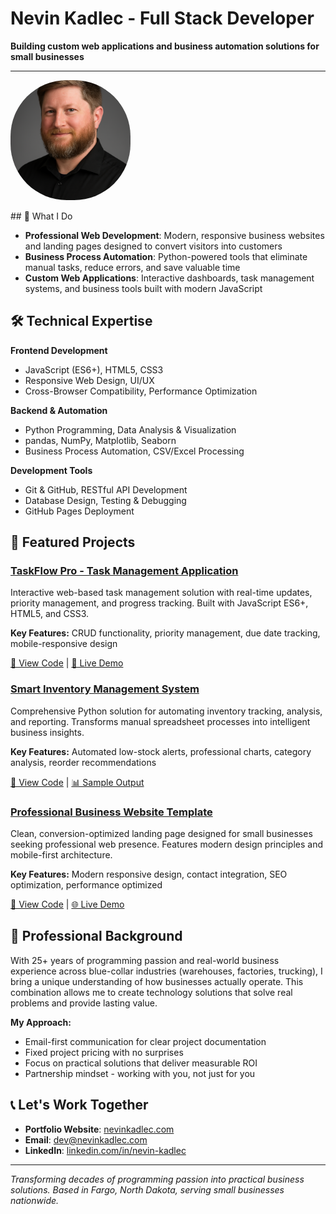 # Nevin Kadlec - Full Stack Developer

**Building custom web applications and business automation solutions for small businesses**

---
<p align="left">
    <img src="./images/profile.png" alt="profile picture" width="192" style="border-radius:90px;">
</p>
## 🎯 What I Do

- **Professional Web Development**: Modern, responsive business websites and landing pages designed to convert visitors into customers
- **Business Process Automation**: Python-powered tools that eliminate manual tasks, reduce errors, and save valuable time
- **Custom Web Applications**: Interactive dashboards, task management systems, and business tools built with modern JavaScript

## 🛠️ Technical Expertise

**Frontend Development**
- JavaScript (ES6+), HTML5, CSS3
- Responsive Web Design, UI/UX
- Cross-Browser Compatibility, Performance Optimization

**Backend & Automation**
- Python Programming, Data Analysis & Visualization
- pandas, NumPy, Matplotlib, Seaborn
- Business Process Automation, CSV/Excel Processing

**Development Tools**
- Git & GitHub, RESTful API Development
- Database Design, Testing & Debugging
- GitHub Pages Deployment

## 🌟 Featured Projects

### [TaskFlow Pro - Task Management Application](https://NK-Forge.github.io/task-managmet-app/)
Interactive web-based task management solution with real-time updates, priority management, and progress tracking. Built with JavaScript ES6+, HTML5, and CSS3.

**Key Features:** CRUD functionality, priority management, due date tracking, mobile-responsive design

[📖 View Code](https://github.com/ErzaKaneki/task-managmet-app) | [🚀 Live Demo](https://NK-Forge.github.io/task-managmet-app/)

### [Smart Inventory Management System](https://github.com/NK-Forge/python-inventory-manager)
Comprehensive Python solution for automating inventory tracking, analysis, and reporting. Transforms manual spreadsheet processes into intelligent business insights.

**Key Features:** Automated low-stock alerts, professional charts, category analysis, reorder recommendations

[📖 View Code](https://github.com/NK-Forge/python-inventory-manager) | [📊 Sample Output](https://github.com/NK-Forge/python-inventory-manager#-sample-output)

### [Professional Business Website Template](https://NK-Forge.github.io/business-landing-page/)
Clean, conversion-optimized landing page designed for small businesses seeking professional web presence. Features modern design principles and mobile-first architecture.

**Key Features:** Modern responsive design, contact integration, SEO optimization, performance optimized

[📖 View Code](https://github.com/NK-Forge/business-landing-page) | [🌐 Live Demo](https://NK-Forge.github.io/business-landing-page/)

## 💼 Professional Background

With 25+ years of programming passion and real-world business experience across blue-collar industries (warehouses, factories, trucking), I bring a unique understanding of how businesses actually operate. This combination allows me to create technology solutions that solve real problems and provide lasting value.

**My Approach:**
- Email-first communication for clear project documentation
- Fixed project pricing with no surprises
- Focus on practical solutions that deliver measurable ROI
- Partnership mindset - working with you, not just for you

## 📞 Let's Work Together

- **Portfolio Website**: [nevinkadlec.com](https://NK-Forge.github.io/nevin-kadlec-portfolio/)
- **Email**: [dev@nevinkadlec.com](mailto:dev@nkforge.com)
- **LinkedIn**: [linkedin.com/in/nevin-kadlec](https://www.linkedin.com/in/nevin-kadlec/)

---

*Transforming decades of programming passion into practical business solutions. Based in Fargo, North Dakota, serving small businesses nationwide.*
